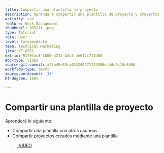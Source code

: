 ```yaml
---
title: Compartir una plantilla de proyecto
description: Aprenda a compartir una plantilla de proyecto y proyectos creados a partir de una plantilla.
activity: use
feature: Work Management
thumbnail: 335211.jpeg
type: Tutorial
role: User
level: Intermediate
team: Technical Marketing
jira: KT-8951
exl-id: 9179fbc8-1000-4215-b2c3-de617c7f1d80
doc-type: video
source-git-commit: a25a49e59ca483246271214886ea4dc9c10e8d66
workflow-type: tm+mt
source-wordcount: '37'
ht-degree: 100%

---
```


# Compartir una plantilla de proyecto

Aprenderá lo siguiente:

* Compartir una plantilla con otros usuarios
* Compartir proyectos creados mediante una plantilla

>[!VIDEO](https://video.tv.adobe.com/v/335211/?quality=12&learn=on)
